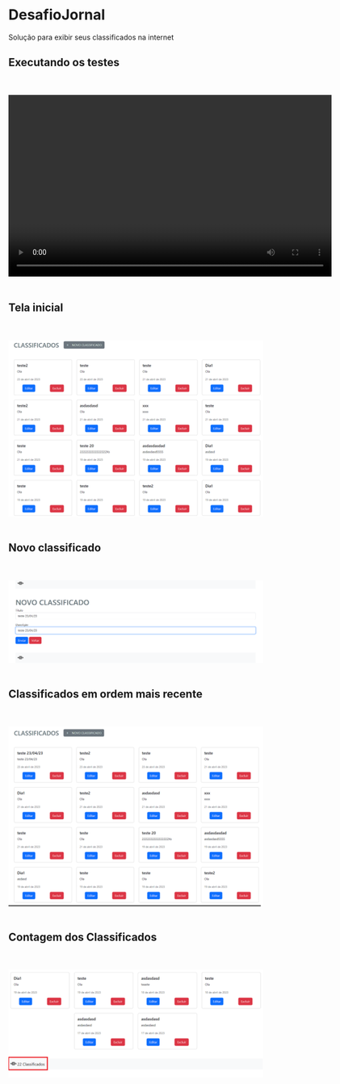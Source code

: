 # DesafioJornal

Solução para exibir seus classificados na internet


 <div class="container">
        <h2>Executando os testes</h2>
        <br><br>
        <video width="640" height="360" controls>
            <source src="img/demonstracao.mp4" type="video/mp4">
        </video>
        <br><br>
        <div>
            <h2>Tela inicial</h2>
            <br><br>
            <img class="img-teste" src="img/tela-inicial.png" alt="tela-inicial">
            <br><br>
            <h2>Novo classificado</h2>
            <br><br>
            <img class="img-teste" src="img/novo-classificado.png" alt="novo-classificado">
            <br><br>
            <h2>Classificados em ordem mais recente</h2>
            <br><br>
            <img class="img-teste" src="img/mais-recente-primeiro.png" alt="mais-recente-primeiro">
            <br><br>
            <h2>Contagem dos Classificados</h2>
            <br><br>
            <img class="img-teste" src="img/contagem.png" alt="contagem">
        </div>
    </div>
